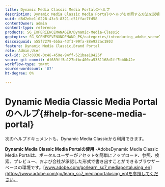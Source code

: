 ```yaml
---
title: Dynamic Media Classic Media Portalのヘルプ
description: Dynamic Media Classic Media Portalのヘルプを参照する方法を説明します。
uuid: d8d2ebe1-0228-43c3-8321-c51ffac7fd58
contentOwner: admin
content-type: reference
products: SG_EXPERIENCEMANAGER/Dynamic-Media-Classic
geptopics: SG_SCENESEVENONDEMAND_PK/categories/introducing_adobe_scene7
discoiquuid: a55f7279-6bba-43f1-99fa-88e922ac1803
feature: Dynamic Media Classic,Brand Portal
role: Admin,User
exl-id: 2c7c0838-0c48-450e-94ff-521bae19425f
source-git-commit: df689ff5a127bfbc400ca5331168d1ff7bb0b42e
workflow-type: tm+mt
source-wordcount: '87'
ht-degree: 0%

---
```


# Dynamic Media Classic Media Portalのヘルプ{#help-for-scene-media-portal}

次のヘルプドキュメントも、Dynamic Media Classicから利用できます。

**Dynamic Media Classic Media Portalの使用**  -AdobeDynamic Media Classic Media Portalは、ポータルユーザーがアセットを簡単にアップロード、参照、検索、プレビュー、および会社が承認した形式で書き出すことができるブラウザーベースの環境です。[www.adobe.com/go/learn_sc7_mediaportalusing_en](https://www.adobe.com/go/learn_sc7_mediaportalusing_en)を参照してください。

<!-- Is this topic still needed? -rb 04/22/21
 -->